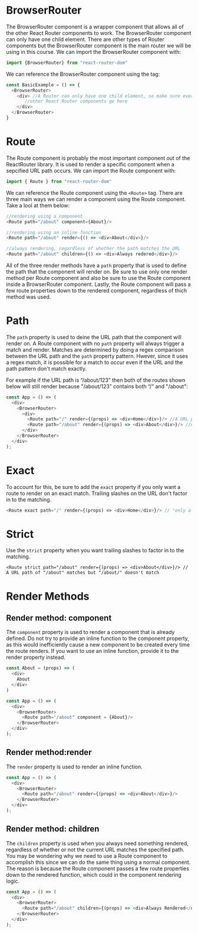 BrowserRouter
=============
The BrowserRouter component is a wrapper component that allows all of the other React Router components to work. The BrowserRouter component can only have one child element. There are other types of Router components but the BrowserRouter component is the main router we will be using in this course. We can import the BrowserRouter component with:

```javascript
import {BrowserRouter} from "react-router-dom"
```

We can reference the BrowserRouter component using the <BrowserRouter> tag:
```javascript
const BasicExample = () => {
  <BrowserRouter>
    <div> //A Router can only have one child element, so make sure everything goes in the div
       //other React Router components go here
    </div>
  </BrowserRouter>
}
```

Route
=====
The Route component is probably the most important component out of the ReactRouter library. It is used to render a specific component when a sepcified URL path occurs. We can import the Route component with:
```javascript
import { Route } from "react-router-dom"
```
We can reference the Route component using the ```<Route>``` tag. There are three main ways we can render a component using the Route component. Take a lool at them below:
```javascript
//rendering using a component
<Route path="/about" component={About}/>

//rendering using an inline function
<Route path="/about" render={() => <div>About</div>}/>

//always rendering, regardless of whether the path matches the URL
<Route path="/about" children={() => <div>Always redered</div>}/>
```

All of the three render methods have a ```path``` property that is used to define the path that the component will render on. Be sure to use only one render method per Route component and also be sure to use the Route component inside a BrowserRouter component. Lastly, the Route component will pass a few route properties down to the rendered component, regardless of thich method was used.

Path
====
The ```path``` property is used to deine the URL path that the component will render on. A Route component with no ```path``` property will always trigger a match and render. Matches are determined by doing a regex comparison between the URL path and the ```path``` property pattern. Hwever, since it uses a regex match, it is possible for a match to occur even if the URL and the path pattern don't match exactly.

For example if the URL path is “/about/123” then both of the routes shown below will still render because "/about/123" contains both “/” and "/about":
```javascript
const App = () => (
  <div>
    <BrowserRouter>
      <div>
        <Route path="/" render={(props) => <div>Home</div>}/> //A URL path of "/about/123" matches becuase "/about/123" contains "/"
        <Route path="/about" render={(props) => <div>About</div>}/> //A URL path of "/about/123" matches because "/about/123" contains "/about"
      </div>
    </BrowserRouter>
  </div>
);
```

Exact
=====
To account for this, be sure to add the ```exact``` property if you only want a route to render on an exact match. Trailing slashes on the URL don't factor in to the matching.
```javascript
<Route exact path="/" render={(props) => <div>Home</div>}/> // "only a URL path of "/" will match
```

Strict
======
Use the ```strict``` property when you want trailing slashes to factor in to the matching.
```javascirpt
<Route strict path="/about" render={(props) => <div>About</div>}/> // A URL path of "/about" matches but "/about/" doesn't match
```

Render Methods
==============
Render method: component
------------------------
The ```component``` property is used to render a component that is already defined. Do not try to provide an inline function to the component property, as this would inefficiently cause a new component to be created every time the route renders. If you want to use an inline function, provide it to the render property instead.
```javascript
const About = (props) => (
  <div>
    About
  </div>
)

const App = () => (
  <div>
    <BrowserRouter>
      <Route path="/about" component = {About}/>
    </BrowserRouter>
  </div>
);
```
Render method:render
-------------------
The ```render``` property is used to render an inline function.
```javascript
const App = () => (
  <div>
    <BrowserRouter>
      <Route path="/about" render={(props) => <div>About</div>}/>
    </BrowserRouter>
  </div>
);
```
Render method: children
-----------------------
The ```children``` property is used when you always need something rendered, regardless of whether or not the current URL matches the specified path. You may be wondering why we need to use a Route component to accomplish this since we can do the same thing using a normal component. The reason is because the Route component passes a few route properties down to the rendered function, which could in the component rendering logic.
```javascript
const App = () => (
  <div>
    <BrowserRouter>
      <Route path="/about" children={(props) => <div>Always Rendered</div>}/>
    </BrowserRouter>
  </div>
);
```
